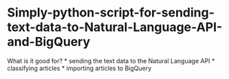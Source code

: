 # Simply-python-script-for-sending-text-data-to-Natural-Language-API-and-BigQuery
What is it good for? *    sending the text data to the Natural Language API *    classifying articles *    importing articles to BigQuery
